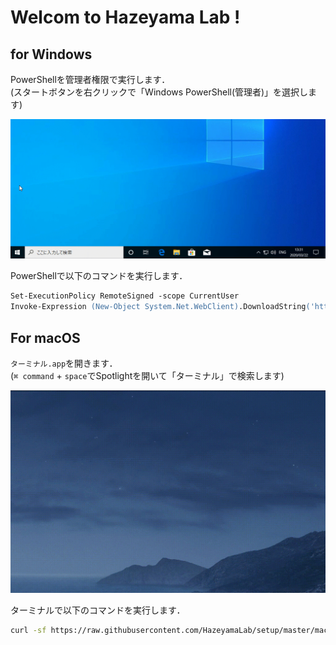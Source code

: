 # Welcom to Hazeyama Lab !

## for Windows

PowerShellを管理者権限で実行します．  
(スタートボタンを右クリックで「Windows PowerShell(管理者)」を選択します)

![](./windows/windows.gif)

PowerShellで以下のコマンドを実行します．

```ps
Set-ExecutionPolicy RemoteSigned -scope CurrentUser
Invoke-Expression (New-Object System.Net.WebClient).DownloadString('https://raw.githubusercontent.com/HazeyamaLab/setup/master/windows/install.ps1')
```

## For macOS

`ターミナル.app`を開きます．  
(`⌘ command` + `space`でSpotlightを開いて「ターミナル」で検索します)

![](./macOS/mac.gif)

ターミナルで以下のコマンドを実行します．

```bash
curl -sf https://raw.githubusercontent.com/HazeyamaLab/setup/master/macOS/install.sh | sh -s
```
